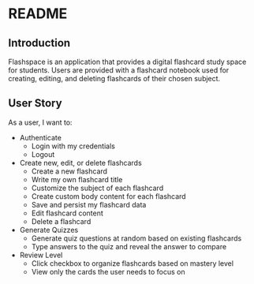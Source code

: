 # README 

## Introduction
Flashspace is an application that provides a digital flashcard study space for students. Users are provided with a flashcard notebook used for creating, editing, and deleting flashcards of their chosen subject. 

## User Story
As a user, I want to:
- Authenticate
    - Login with my credentials 
    - Logout
- Create new, edit, or delete flashcards
    - Create a new flashcard 
    - Write my own flashcard title
    - Customize the subject of each flashcard
    - Create custom body content for each flashcard
    - Save and persist my flashcard data
    - Edit flashcard content
    - Delete a flashcard
- Generate Quizzes
    - Generate quiz questions at random based on existing flashcards
    - Type answers to the quiz and reveal the answer to compare
- Review Level 
    - Click checkbox to organize flashcards based on mastery level
    - View only the cards the user needs to focus on

